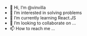 - 👋 Hi, I’m @vinvilla
- 👀 I’m interested in solving problems
- 🌱 I’m currently learning React.JS
- 💞️ I’m looking to collaborate on ...
- 📫 How to reach me ...

<!---
vinvilla/vinvilla is a ✨ special ✨ repository because its `README.md` (this file) appears on your GitHub profile.
You can click the Preview link to take a look at your changes.
--->
